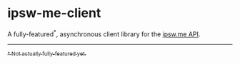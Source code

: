 # ipsw-me-client

A fully-featured<sup>*</sup>, asynchronous client library for the [ipsw.me API](https://ipswdownloads.docs.apiary.io).

---

[<sub>* Not actually fully-featured yet.</sub>](https://www.youtube.com/watch?v=Pkp_Bli9Y84)